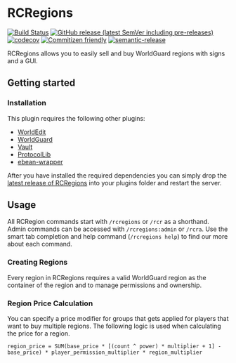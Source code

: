 # RCRegions

[![Build Status](https://github.com/Silthus/region-market/workflows/Build/badge.svg)](../../actions?query=workflow%3ABuild)
[![GitHub release (latest SemVer including pre-releases)](https://img.shields.io/github/v/release/Silthus/region-market?include_prereleases&label=release)](../../releases)
[![codecov](https://codecov.io/gh/Silthus/region-market/branch/master/graph/badge.svg)](https://codecov.io/gh/Silthus/spigot-plugin-template)
[![Commitizen friendly](https://img.shields.io/badge/commitizen-friendly-brightgreen.svg)](http://commitizen.github.io/cz-cli/)
[![semantic-release](https://img.shields.io/badge/%20%20%F0%9F%93%A6%F0%9F%9A%80-semantic--release-e10079.svg)](https://github.com/semantic-release/semantic-release)

RCRegions allows you to easily sell and buy WorldGuard regions with signs and a GUI.

## Getting started

### Installation

This plugin requires the following other plugins:

- [WorldEdit](https://dev.bukkit.org/projects/worldedit)
- [WorldGuard](https://dev.bukkit.org/projects/worldguard)
- [Vault](https://dev.bukkit.org/projects/vault)
- [ProtocolLib](https://dev.bukkit.org/projects/protocollib)
- [ebean-wrapper](https://github.com/Silthus/ebean-wrapper/releases/latest)

After you have installed the required dependencies you can simply drop the [latest release of RCRegions](../../releases/latest) into your plugins folder and restart the server.

## Usage

All RCRegion commands start with `/rcregions` or `/rcr` as a shorthand. Admin commands can be accessed with `/rcregions:admin` or `/rcra`.
Use the smart tab completion and help command (`/rcregions help`) to find our more about each command.

### Creating Regions

Every region in RCRegions requires a valid WorldGuard region as the container of the region and to manage permissions and ownership.

### Region Price Calculation

You can specify a price modifier for groups that gets applied for players that want to buy multiple regions. The following logic is used when calculating the price for a region.

```
region_price = SUM(base_price * [(count ^ power) * multiplier + 1] - base_price) * player_permission_multiplier * region_multiplier
```